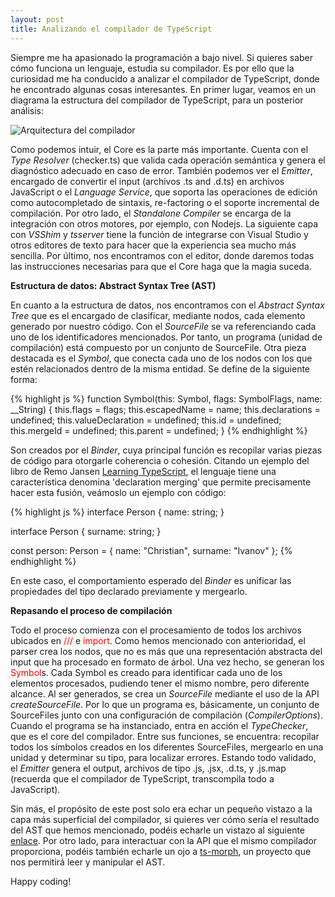 ```yaml
---
layout: post
title: Analizando el compilador de TypeScript
---
```


Siempre me ha apasionado la programación a bajo nivel. Si quieres saber cómo funciona un lenguaje, estudia su compilador. Es por ello que la curiosidad me ha conducido a analizar el compilador de TypeScript, donde he encontrado algunas cosas interesantes. En primer lugar, veamos en un diagrama la estructura del compilador de TypeScript, para un posterior análisis:

![Arquitectura del compilador](https://raw.githubusercontent.com/wiki/Microsoft/TypeScript/images/architecture.png)

Como podemos intuir, el Core es la parte más importante. Cuenta con el *Type Resolver* (checker.ts) que valida cada operación semántica y genera el diagnóstico adecuado en caso de error. También podemos ver el *Emitter*, encargado de convertir el input (archivos .ts and .d.ts) en archivos JavaScript o el *Language Service*, que soporta las operaciones de edición como autocompletado de sintaxis, re-factoring o el soporte incremental de compilación. Por otro lado, el *Standalone Compiler* se encarga de la integración con otros motores, por ejemplo, con Nodejs. La siguiente capa con *VSShim* y *tsserver* tiene la función de integrarse con Visual Studio y otros editores de texto para hacer que la experiencia sea mucho más sencilla. Por último, nos encontramos con el editor, donde daremos todas las instrucciones necesarias para que el Core haga que la magia suceda.

**Estructura de datos: Abstract Syntax Tree (AST)**

En cuanto a la estructura de datos, nos encontramos con el *Abstract Syntax Tree* que es el encargado de clasificar, mediante nodos, cada elemento generado por nuestro código. Con el *SourceFile* se va referenciando cada uno de los identificadores mencionados. Por tanto, un programa (unidad de compilación) está compuesto por un conjunto de SourceFile. Otra pieza destacada es el *Symbol*, que conecta cada uno de los nodos con los que estén relacionados dentro de la misma entidad. Se define de la siguiente forma:

{% highlight js %}
  function Symbol(this: Symbol, flags: SymbolFlags, name: __String) {
       this.flags = flags;
       this.escapedName = name;
       this.declarations = undefined;
       this.valueDeclaration = undefined;
       this.id = undefined;
       this.mergeId = undefined;
       this.parent = undefined;
}
{% endhighlight %}

Son creados por el *Binder*, cuya principal función es recopilar varias piezas de código para otorgarle coherencia o cohesión. Citando un ejemplo del libro de Remo Jansen [Learning TypeScript](https://www.amazon.es/Learning-TypeScript-2-x-captivating-applications/dp/1788391470/ref=dp_ob_title_bk), el lenguaje tiene una característica denomina 'declaration merging' que permite precisamente hacer esta fusión, veámoslo un ejemplo con código:

{% highlight js %}
 interface Person {
       name: string;
}

interface Person {
       surname: string;
}

const person: Person = { name: "Christian", surname: "Ivanov" };
{% endhighlight %}

En este caso, el comportamiento esperado del *Binder* es unificar las propiedades del tipo declarado previamente y mergearlo.

**Repasando el proceso de compilación**

Todo el proceso comienza con el procesamiento de todos los archivos ubicados en <span style="color:red">/// <reference path=... /></span> e <span style="color:red">import</span>. Como hemos mencionado con anterioridad, el parser crea los nodos, que no es más que una representación abstracta del input que ha procesado en formato de árbol. Una vez hecho, se generan los <span style="color:red">Symbol</span>s. Cada Symbol es creado para identificar cada uno de los elementos procesados, pudiendo tener el mismo nombre, pero diferente alcance. Al ser generados, se crea un *SourceFile* mediante el uso de la API *createSourceFile*. Por lo que un programa es, básicamente, un conjunto de SourceFiles junto con una configuración de compilación (*CompilerOptions*). Cuando el programa se ha instanciado, entra en acción el *TypeChecker*, que es el core del compilador. Entre sus funciones, se encuentra: recopilar todos los símbolos creados en los diferentes SourceFiles, mergearlo en una unidad y determinar su tipo, para localizar errores. Estando todo validado, el *Emitter* genera el output, archivos de tipo .js, .jsx, .d.ts, y .js.map (recuerda que el compilador de TypeScript, transcompila todo a JavaScript).

Sin más, el propósito de este post solo era echar un pequeño vistazo a la capa más superficial del compilador, si quieres ver cómo sería el resultado del AST que hemos mencionado, podéis echarle un vistazo al siguiente [enlace](https://ts-ast-viewer.com). Por otro lado, para interactuar con la API que el mismo compilador proporciona, podéis también echarle un ojo a [ts-morph](https://github.com/dsherret/ts-morph), un proyecto que nos permitirá leer y manipular el AST.

Happy coding!

















